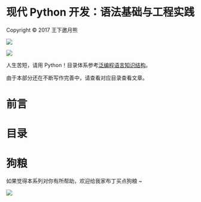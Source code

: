 # 现代 Python 开发：语法基础与工程实践

Copyright © 2017 王下邀月熊

![](https://camo.githubusercontent.com/322fefce6b2264d9ff2ad35ea5dcd4622e437b04/68747470733a2f2f696d672e736869656c64732e696f2f62616467652f4c6963656e73652d434325323042592d2d4e432d2d5341253230342e302d626c75652e737667)

![](https://camo.githubusercontent.com/d4e0f63e9613ee474a7dfdc23c240b9795712c96/68747470733a2f2f696d672e736869656c64732e696f2f62616467652f5052732d77656c636f6d652d627269676874677265656e2e737667)

人生苦短，请用 Python！目录体系参考[泛编程语言知识结构](https://parg.co/bt0)。

由于本部分还在不断写作完善中，请查看对应目录查看文章。

# 前言

# 目录

# 狗粮

如果觉得本系列对你有所帮助，欢迎给我家布丁买点狗粮 ~

![](https://i.postimg.cc/y1QXgJ6f/image.png?raw=true)
